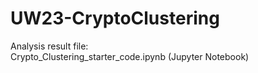 # UW23-CryptoClustering

Analysis result file:   
Crypto_Clustering_starter_code.ipynb (Jupyter Notebook)
